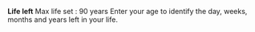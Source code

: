 **Life left**
Max life set : 90 years
Enter your age to identify the day, weeks, months and years left in your life.